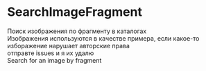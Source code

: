 # SearchImageFragment  
Поиск изображения по фрагменту в каталогах  
Изображения используются в качестве примера, если какое-то изборажение нарушает авторские права  
отправте issues и я их удалю  
Search for an image by fragment

